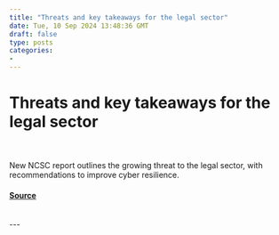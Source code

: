 ```yaml
---
title: "Threats and key takeaways for the legal sector"
date: Tue, 10 Sep 2024 13:48:36 GMT
draft: false
type: posts
categories: 
- 
---
```

# Threats and key takeaways for the legal sector

<br/>

<br/>
New NCSC report outlines the growing threat to the legal sector, with recommendations to improve cyber resilience.

#### [Source](https://www.ncsc.gov.uk/blog-post/threats-and-key-takeaways-for-the-legal-sector)

<br/>
---
